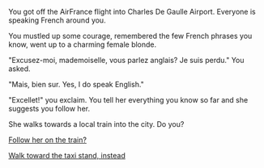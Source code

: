 You got off the AirFrance flight into Charles De Gaulle Airport. Everyone is speaking French around you.

You mustled up some courage, remembered the few French phrases you know, went up to a charming female blonde.

"Excusez-moi, mademoiselle, vous parlez anglais? Je suis perdu." You asked.

"Mais, bien sur. Yes, I do speak English."

"Excellet!" you exclaim.  You tell her everything you know so far and she suggests you follow her.

She walks towards a local train into the city.  Do you?

[Follow her on the train?](city-train/city-train.md)

[Walk toward the taxi stand, instead](taxi-trouble/taxi-trouble.md)